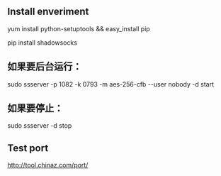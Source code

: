 ## Install enveriment
yum install python-setuptools && easy_install pip

pip install shadowsocks

## 如果要后台运行：

sudo ssserver -p 1082 -k 0793 -m aes-256-cfb --user nobody -d start
## 如果要停止：

sudo ssserver -d stop

## Test port
http://tool.chinaz.com/port/
